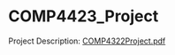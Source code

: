 # COMP4423_Project

Project Description: [COMP4322Project.pdf](https://github.com/Dylan0211/COMP4423_Project/files/8370094/COMP4322Project.pdf)

